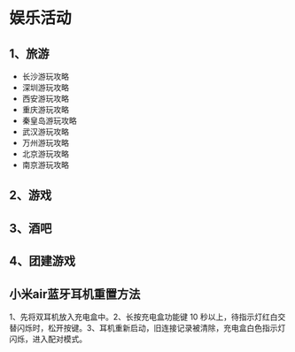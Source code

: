 # 娱乐活动

## 1、旅游
- 长沙游玩攻略
- 深圳游玩攻略
- 西安游玩攻略
- 重庆游玩攻略
- 秦皇岛游玩攻略
- 武汉游玩攻略
- 万州游玩攻略
- 北京游玩攻略
- 南京游玩攻略

## 2、游戏
## 3、酒吧
## 4、团建游戏

## 小米air蓝牙耳机重置方法
1、先将双耳机放入充电盒中。2、长按充电盒功能键 10 秒以上，待指示灯红白交替闪烁时，松开按键。3、耳机重新启动，旧连接记录被清除，充电盒白色指示灯闪烁，进入配对模式。


